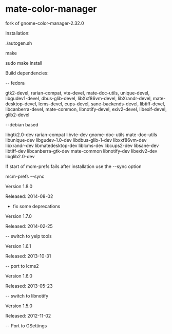 mate-color-manager
==================

fork of gnome-color-manager-2.32.0

Installation:

./autogen.sh

make

sudo make install


Build dependencies:

-- fedora

gtk2-devel, rarian-compat, vte-devel, mate-doc-utils, unique-devel, libgudev1-devel,
dbus-glib-devel, libXxf86vm-devel, libXrandr-devel, mate-desktop-devel, lcms-devel,
cups-devel, sane-backends-devel, libtiff-devel, libcanberra-devel, mate-common,
libnotify-devel, exiv2-devel, libexif-devel, glib2-devel

--debian based

libgtk2.0-dev rarian-compat libvte-dev gnome-doc-utils mate-doc-utils libunique-dev libgudev-1.0-dev
libdbus-glib-1-dev libxxf86vm-dev libxrandr-dev libmatedesktop-dev liblcms-dev
libcups2-dev libsane-dev libtiff-dev libcanberra-gtk-dev mate-common
libnotify-dev libexiv2-dev libglib2.0-dev

If start of mcm-prefs fails after installation use the --sync option

mcm-prefs --sync


Version 1.8.0

Released: 2014-08-02

- fix some deprecations


Version 1.7.0

Released: 2014-02-25

-- switch to yelp tools


Version 1.6.1

Released: 2013-10-31

-- port to lcms2


Version 1.6.0

Released: 2013-05-23

-- switch to libnotify


Version 1.5.0

Released: 2012-11-02

-- Port to GSettings

